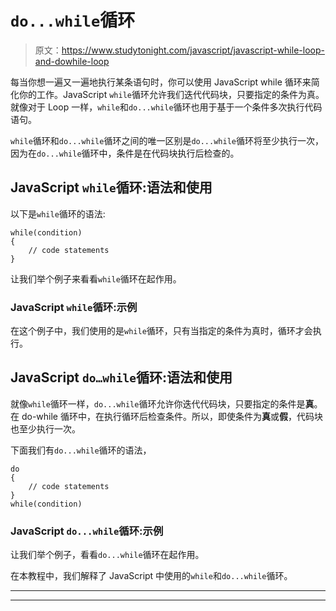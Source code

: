 # `do...while`循环

> 原文：<https://www.studytonight.com/javascript/javascript-while-loop-and-dowhile-loop>

每当你想一遍又一遍地执行某条语句时，你可以使用 JavaScript while 循环来简化你的工作。JavaScript `while`循环允许我们迭代代码块，只要指定的条件为真。就像对于 Loop 一样，`while`和`do...while`循环也用于基于一个条件多次执行代码语句。

`while`循环和`do...while`循环之间的唯一区别是`do...while`循环将至少执行一次，因为在`do...while`循环中，条件是在代码块执行后检查的。

## JavaScript `while`循环:语法和使用

以下是`while`循环的语法:

```
while(condition)
{
    // code statements
}
```

让我们举个例子来看看`while`循环在起作用。

### JavaScript `while`循环:示例

在这个例子中，我们使用的是`while`循环，只有当指定的条件为真时，循环才会执行。

## JavaScript `do…while`循环:语法和使用

就像`while`循环一样，`do...while`循环允许你迭代代码块，只要指定的条件是**真**。在 do-while 循环中，在执行循环后检查条件。所以，即使条件为**真**或**假**，代码块也至少执行一次。

下面我们有`do...while`循环的语法，

```
do
{
    // code statements
}
while(condition)
```

### JavaScript `do...while`循环:示例

让我们举个例子，看看`do...while`循环在起作用。

在本教程中，我们解释了 JavaScript 中使用的`while`和`do...while`循环。

* * *

* * *